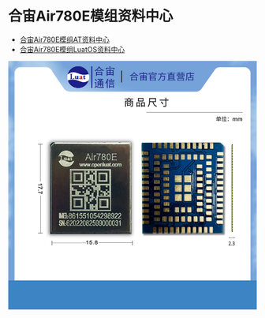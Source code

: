# 合宙Air780E模组资料中心

- [合宙Air780E模组AT资料中心](https://docs.openluat.com/air780e/at/)
- [合宙Air780E模组LuatOS资料中心](https://docs.openluat.com/air780e/luatos/)

![Air780E模组图片](./image/air780e.jpg)

